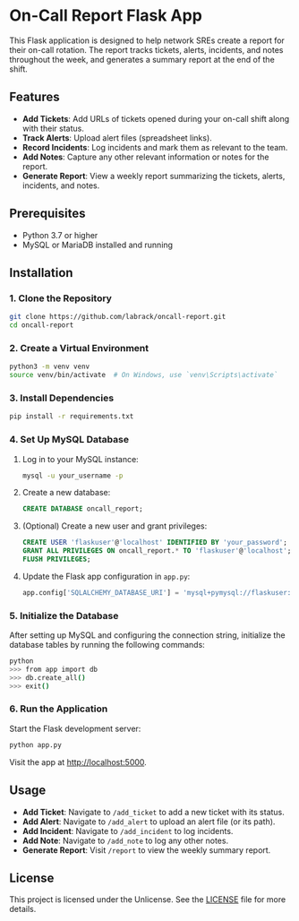 
# On-Call Report Flask App

This Flask application is designed to help network SREs create a report for their on-call rotation. The report tracks tickets, alerts, incidents, and notes throughout the week, and generates a summary report at the end of the shift.

## Features
- **Add Tickets**: Add URLs of tickets opened during your on-call shift along with their status.
- **Track Alerts**: Upload alert files (spreadsheet links).
- **Record Incidents**: Log incidents and mark them as relevant to the team.
- **Add Notes**: Capture any other relevant information or notes for the report.
- **Generate Report**: View a weekly report summarizing the tickets, alerts, incidents, and notes.

## Prerequisites
- Python 3.7 or higher
- MySQL or MariaDB installed and running

## Installation

### 1. Clone the Repository
```bash
git clone https://github.com/labrack/oncall-report.git
cd oncall-report
```

### 2. Create a Virtual Environment
```bash
python3 -m venv venv
source venv/bin/activate  # On Windows, use `venv\Scripts\activate`
```

### 3. Install Dependencies
```bash
pip install -r requirements.txt
```

### 4. Set Up MySQL Database

1. Log in to your MySQL instance:
    ```bash
    mysql -u your_username -p
    ```

2. Create a new database:
    ```sql
    CREATE DATABASE oncall_report;
    ```

3. (Optional) Create a new user and grant privileges:
    ```sql
    CREATE USER 'flaskuser'@'localhost' IDENTIFIED BY 'your_password';
    GRANT ALL PRIVILEGES ON oncall_report.* TO 'flaskuser'@'localhost';
    FLUSH PRIVILEGES;
    ```

4. Update the Flask app configuration in `app.py`:
    ```python
    app.config['SQLALCHEMY_DATABASE_URI'] = 'mysql+pymysql://flaskuser:your_password@localhost/oncall_report'
    ```

### 5. Initialize the Database
After setting up MySQL and configuring the connection string, initialize the database tables by running the following commands:

```bash
python
>>> from app import db
>>> db.create_all()
>>> exit()
```

### 6. Run the Application
Start the Flask development server:
```bash
python app.py
```

Visit the app at [http://localhost:5000](http://localhost:5000).

## Usage

- **Add Ticket**: Navigate to `/add_ticket` to add a new ticket with its status.
- **Add Alert**: Navigate to `/add_alert` to upload an alert file (or its path).
- **Add Incident**: Navigate to `/add_incident` to log incidents.
- **Add Note**: Navigate to `/add_note` to log any other notes.
- **Generate Report**: Visit `/report` to view the weekly summary report.

## License
This project is licensed under the Unlicense. See the [LICENSE](LICENSE) file for more details.
